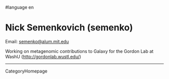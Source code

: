 
#language en
# Nick Semenkovich (semenko)

Email: [semenko@alum.mit.edu](semenko@alum.mit.edu)

Working on metagenomic contributions to Galaxy for the Gordon Lab at WashU (http://gordonlab.wustl.edu/)



---
CategoryHomepage
